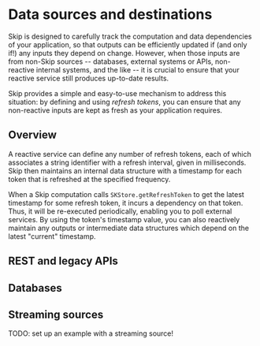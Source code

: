 # Data sources and destinations

Skip is designed to carefully track the computation and data dependencies of your application, so that outputs can be efficiently updated if (and only if!) any inputs they depend on change.
However, when those inputs are from non-Skip sources -- databases, external systems or APIs, non-reactive internal systems, and the like -- it is crucial to ensure that your reactive service still produces up-to-date results.

Skip provides a simple and easy-to-use mechanism to address this situation: by defining and using _refresh tokens_, you can ensure that any non-reactive inputs are kept as fresh as your application requires.

## Overview

A reactive service can define any number of refresh tokens, each of which associates a string identifier with a refresh interval, given in milliseconds.
Skip then maintains an internal data structure with a timestamp for each token that is refreshed at the specified frequency.

When a Skip computation calls `SKStore.getRefreshToken` to get the latest timestamp for some refresh token, it incurs a dependency on that token.
Thus, it will be re-executed periodically, enabling you to poll external services.
By using the token's timestamp value, you can also reactively maintain any outputs or intermediate data structures which depend on the latest "current" timestamp.

## REST and legacy APIs

## Databases

## Streaming sources

TODO: set up an example with a streaming source!
